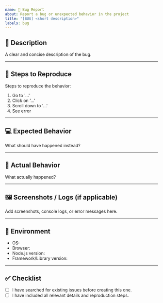 ```yaml
---
name: 🐛 Bug Report
about: Report a bug or unexpected behavior in the project
title: "[BUG] <short description>"
labels: bug
---
```


## 🐞 Description

A clear and concise description of the bug.

---

## 🔁 Steps to Reproduce

Steps to reproduce the behavior:
1. Go to '...'
2. Click on '...'
3. Scroll down to '...'
4. See error

---

## 💻 Expected Behavior

What should have happened instead?

---

## 🧠 Actual Behavior

What actually happened?

---

## 🖼️ Screenshots / Logs (if applicable)

Add screenshots, console logs, or error messages here.

---

## 🧩 Environment

- OS:  
- Browser:  
- Node.js version:  
- Framework/Library version:  

---

## ✅ Checklist

- [ ] I have searched for existing issues before creating this one.  
- [ ] I have included all relevant details and reproduction steps.  
